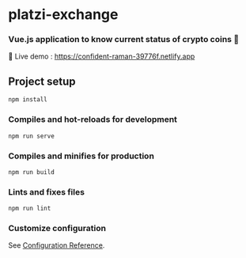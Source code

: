 # platzi-exchange
### Vue.js application to know current status of crypto coins :rocket:
:mag_right: Live demo : https://confident-raman-39776f.netlify.app

## Project setup
```
npm install
```

### Compiles and hot-reloads for development
```
npm run serve
```

### Compiles and minifies for production
```
npm run build
```

### Lints and fixes files
```
npm run lint
```

### Customize configuration
See [Configuration Reference](https://cli.vuejs.org/config/).
